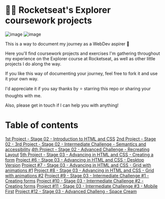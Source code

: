 # 👨‍🚀 Rocketseat's Explorer coursework projects

![image](https://user-images.githubusercontent.com/79809594/167693803-de0b5f6f-3977-417b-b190-87116653b61c.png)     ![image](https://user-images.githubusercontent.com/79809594/167693866-2563ec59-9eff-40bc-bfd4-ebd6dec0edd4.png)


This is a way to document my journey as a WebDev aspirer 🚀

Here you'll find coursework projects and exercises I'm gathering throughout my experience on the Explorer course at Rocketseat, as well as other little projects I do along the way.

If you like this way of documenting your journey, feel free to fork it and use it your own way.

I'd appreciate it if you say thanks by ⭐ starring this repo or sharing your thoughts with me.

Also, please get in touch if I can help you with anything!

# Table of contents

[1st Project - Stage 02 - Introduction to HTML and CSS](https://github.com/pierobarbacovi/rocketseat-explorer/tree/main/Stage%2001)
[2nd Project - Stage 02 - ](https://github.com/pierobarbacovi/rocketseat-explorer/tree/main/Stage%2002/Projeto%20aula%2002)
[3rd Project - Stage 02 - Intermediate Challenge - Semantics and accessibility](https://github.com/pierobarbacovi/rocketseat-explorer/tree/main/Stage%2002/Desafio%20Intermediario%20-%20Semantica%20e%20Acessibilidad)
[4th Project - Stage 02 - Advanced Challenge - Recreating Layout](https://github.com/pierobarbacovi/rocketseat-explorer/tree/main/Stage%2002/Desafio%20Avancado)
[5th Project - Stage 03 - Advancing in HTML and CSS - Creating a form](https://github.com/pierobarbacovi/rocketseat-explorer/tree/main/Stage%2002/Desafio%20Avancado)
[Project #6 - Stage 03 - Advancing in HTML and CSS - Desktop Version](https://github.com/pierobarbacovi/rocketseat-explorer/tree/main/Stage%2003/Projeto%20aula%2003/02)
[Project #7 - Stage 03 - Advancing in HTML and CSS - Grid with animations #1](https://github.com/pierobarbacovi/rocketseat-explorer/tree/main/Stage%2003/Projeto%20aula%2003/03)
[Project #8 - Stage 03 - Advancing in HTML and CSS - Grid with animations #2](https://github.com/pierobarbacovi/rocketseat-explorer/tree/main/Stage%2003/Projeto%20aula%2005)
[Project #9 - Stage 03 - Intermediate Challenge #1 - Creating forms](https://github.com/pierobarbacovi/rocketseat-explorer/tree/main/Stage%2003/Desafio%20Intermediario/Criando%20formularios/Desafio%201)
[Project #10 - Stage 03 - Intermediate Challenge #2 - Creating forms](https://github.com/pierobarbacovi/rocketseat-explorer/tree/main/Stage%2003/Desafio%20Intermediario/Criando%20formularios/Desafio%202)
[Project #11 - Stage 03 - Intermediate Challenge #3 - Mobile First](https://github.com/pierobarbacovi/rocketseat-explorer/tree/main/Stage%2003/Desafio%20Intermediario/Mobile%20first)
[Project #12 - Stage 03 - Advanced Challeng - Space Cream](https://github.com/pierobarbacovi/rocketseat-explorer/tree/main/Stage%2003/Desafio%20Avancado)
